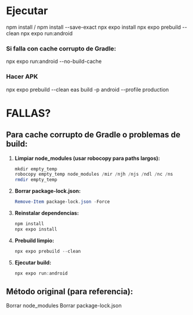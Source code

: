 # Ejecutar
npm install / npm install --save-exact
npx expo install
npx expo prebuild --clean 
npx expo run:android 

### Si falla con cache corrupto de Gradle:
npx expo run:android --no-build-cache

### Hacer APK
npx expo prebuild --clean 
eas build -p android --profile production  

# FALLAS?

## Para cache corrupto de Gradle o problemas de build:
1. **Limpiar node_modules (usar robocopy para paths largos):**
   ```powershell
   mkdir empty_temp
   robocopy empty_temp node_modules /mir /njh /njs /ndl /nc /ns
   rmdir empty_temp
   ```

2. **Borrar package-lock.json:**
   ```powershell
   Remove-Item package-lock.json -Force
   ```

3. **Reinstalar dependencias:**
   ```powershell
   npm install
   npx expo install
   ```

4. **Prebuild limpio:**
   ```powershell
   npx expo prebuild --clean
   ```

5. **Ejecutar build:**
   ```powershell
   npx expo run:android
   ```

## Método original (para referencia):
Borrar node_modules 
Borrar package-lock.json